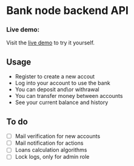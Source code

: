 # Bank node backend API

### Live demo:
Visit the [live demo](http://bankapi.ml/api/docs/)  to try it yourself.

## Usage

 - Register to create a new accout
 - Log into your account to use the bank
 - You can deposit and\or withrawal 
 - You can transfer money between accounts
 - See your current balance and history

## To do

 - [ ] Mail verification for new accounts
 - [ ] Mail notification for actions
 - [ ] Loans calculation algorithms
 - [ ] Lock logs, only for admin role 